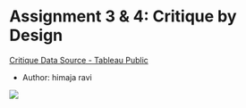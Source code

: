 # Assignment 3 & 4: Critique by Design
[Critique Data Source - Tableau Public](https://public.tableau.com/views/UniversityAdvancementDonationsandGiving/Dashboard1?:display_count=y&:origin=viz_share_link)
- Author: himaja ravi
<div class='tableauPlaceholder' id='viz1580506997901' style='position: relative'><noscript><a href='#'><img alt=' ' src='https:&#47;&#47;public.tableau.com&#47;static&#47;images&#47;X5&#47;X54YP784S&#47;1_rss.png' style='border: none' /></a></noscript><object class='tableauViz'  style='display:none;'><param name='host_url' value='https%3A%2F%2Fpublic.tableau.com%2F' /> <param name='embed_code_version' value='3' /> <param name='path' value='shared&#47;X54YP784S' /> <param name='toolbar' value='yes' /><param name='static_image' value='https:&#47;&#47;public.tableau.com&#47;static&#47;images&#47;X5&#47;X54YP784S&#47;1.png' /> <param name='animate_transition' value='yes' /><param name='display_static_image' value='yes' /><param name='display_spinner' value='yes' /><param name='display_overlay' value='yes' /><param name='display_count' value='yes' /></object></div>                <script type='text/javascript'>                    var divElement = document.getElementById('viz1580506997901');                    var vizElement = divElement.getElementsByTagName('object')[0];                    vizElement.style.width='1120px';vizElement.style.minHeight='587px';vizElement.style.maxHeight='887px';vizElement.style.height=(divElement.offsetWidth*0.75)+'px';                    var scriptElement = document.createElement('script');                    scriptElement.src = 'https://public.tableau.com/javascripts/api/viz_v1.js';                    vizElement.parentNode.insertBefore(scriptElement, vizElement);                </script>

